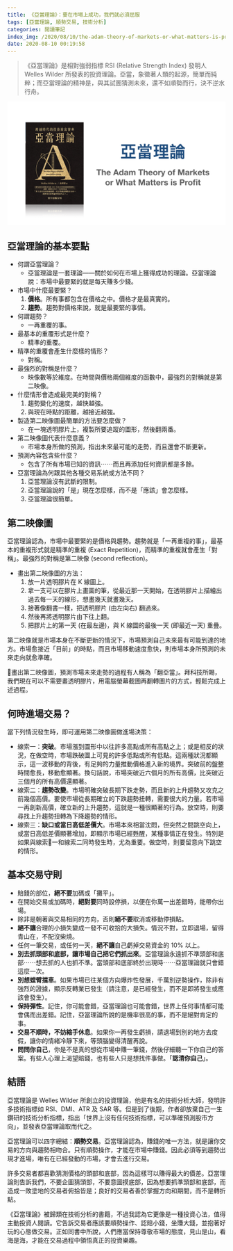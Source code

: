 ```yaml
---
title: 《亞當理論》：要在市場上成功，我們就必須屈服
tags: [亞當理論, 順勢交易, 技術分析]
categories: 閱讀筆記
index_img: /2020/08/10/the-adam-theory-of-markets-or-what-matters-is-profit/cover.jpg
date: 2020-08-10 00:19:58
---
```


> 《亞當理論》是相對強弱指標 RSI (Relative Strength Index) 發明人 Welles Wilder 所發表的投資理論。亞當，象徵著人類的起源，簡單而純粹；而亞當理論的精神是，與其試圖猜測未來，還不如順勢而行，決不逆水行舟。

![](/2020/08/10/the-adam-theory-of-markets-or-what-matters-is-profit/cover.jpg)

<!-- more -->

## 亞當理論的基本要點

* 何謂亞當理論？
  - 亞當理論是一套理論——關於如何在市場上獲得成功的理論。亞當理論說：市場中最要緊的就是每天賺多少錢。
* 市場中什麼最要緊？
  1. **價格**。所有事都包含在價格之中。價格才是最真實的。
  2. **趨勢**。趨勢對價格來說，就是最要緊的事情。
* 何謂趨勢？
  - 一再重覆的事。
* 最基本的重覆形式是什麼？
  - 精準的重覆。
* 精準的重覆會產生什麼樣的情形？
  - 對稱。
* 最強烈的對稱是什麼？
  - 映像數等於維度。在時間與價格兩個維度的函數中，最強烈的對稱就是第二映像。
* 什麼情形會造成最完美的對稱？
  1. 趨勢變化的速度，越快越強。
  2. 與現在時點的距離，越接近越強。
* 製造第二映像圖最簡單的方法要怎麼做？
  - 在一塊透明膠片上，複製所要追蹤的圖形，然後翻兩番。
* 第二映像圖代表什麼意義？
  - 市場本身所做的預測，指出未來最可能的走勢，而且還會不斷更新。
* 預測內容包含些什麼？
  - 包含了所有市場已知的資訊⋯⋯而且再添加任何資訊都是多餘。
* 亞當理論為何跟其他各種交易系統或方法不同？
  1. 亞當理論沒有武斷的限制。
  2. 亞當理論說的「是」現在怎麼樣，而不是「應該」會怎麼樣。
  3. 亞當理論很簡單。

## 第二映像圖

亞當理論認為，市場中最要緊的是價格與趨勢。趨勢就是「一再重複的事」，最基本的重複形式就是精準的重複 (Exact Repetition)，而精準的重複就會產生「對稱」。最強烈的對稱是第二映像 (second reflection)。

* 畫出第二映像圖的方法：
  1. 放一片透明膠片在 K 線圖上。
  2. 拿一支可以在膠片上畫圖的筆，從最近那一天開始，在透明膠片上描繪出過去每一天的線形，想畫幾天就畫幾天。
  3. 接著像翻書一樣，把透明膠片 (由左向右) 翻過來。
  4. 然後再將透明膠片由下往上翻。
  5. 把膠片上的第一天 (在最左邊)，與 K 線圖的最後一天 (即最近一天) 重疊。

第二映像就是市場本身在不斷更新的情況下，市場預測自己未來最有可能到達的地方。市場愈接近「目前」的時點，而且市場移動速度愈快，則市場本身所預測的未來走向就愈準確。

畫出第二映像圖，預測市場未來走勢的過程有人稱為「翻亞當」。拜科技所賜，我們現在可以不需要畫透明膠片，用電腦螢幕截圖再翻轉圖片的方式，輕鬆完成上述過程。

## 何時進場交易？

當下列情況發生時，即可運用第二映像圖做進場決策：

* 線索一：**突破**。市場漲到圖形中以往許多高點或所有高點之上；或是相反的狀況，在做空時，市場跌破圖上可見的許多低點或所有低點。這兩種狀況都顯示，這一波移動的背後，有足夠的力量推動價格進入新的境界。突破前的盤整時間愈長，移動愈顯著。換句話說，市場突破近六個月的所有高價，比突破近三個月的所有高價還顯著。
* 線索二：**趨勢改變**。市場明確突破長期下跌走勢，而且新的上升趨勢又攻克之前幾個高價。要使市場從長期確立的下跌趨勢扭轉，需要很大的力量。若市場一再創新高價，確立新的上升趨勢，這就是一種很顯著的行為。放空時，則要尋找上升趨勢扭轉為下降趨勢的情形。
* 線索三：**缺口或當日高低差價大**。市場本來相當沈悶，但突然之間跳空向上，或當日高低差價顯著增加，即顯示市場已經甦醒，某種事情正在發生。特別是如果與線索一和線索二同時發生時，尤為重要。做空時，則要留意向下跳空的情形。

## 基本交易守則

* 賠錢的部位，**絕不要**加碼或「攤平」。
* 在開始交易或加碼時，**絕對要**同時設停損，以便在你萬一出差錯時，能帶你出場。
* 除非是朝著與交易相同的方向，否則**絕不要**取消或移動停損點。
* **絕不讓**合理的小損失變成一發不可收拾的大損失。情況不對，立即退場，留得青山在，不配沒柴燒。
* 任何一筆交易，或任何一天，**絕不讓**自己虧掉交易資金的 10% 以上。
* **別去抓頭部和底部，讓市場自己把它們抓出來**。亞當理論永遠抓不準頭部和底部⋯⋯想去抓的人也抓不準。當頭部和底部終於出現時⋯⋯亞當理論就只會錯這麼一次。
* **別想螳臂擋車**。如果市場已往某個方向爆炸性發展，千萬別逆勢操作，除非有強烈的證據，顯示反轉業已發生（請注意，是已經發生，而不是即將發生或應該會發生）。
* **保持彈性**。記住，你可能會錯，亞當理論也可能會錯，世界上任何事情都可能會偶而出差錯。記住，亞當理論所說的是機率很高的事，而不是絕對肯定的事。
* **交易不順時，不妨縮手休息**。如果你一再發生虧損，請退場到別的地方去度假，讓你的情緒冷靜下來，等頭腦變得清醒再說。
* **問問你自己**，你是不是真的想從市場中賺一筆錢，然後仔細聽一下你自己的答案。有些人心理上渴望賠錢，也有些人只是想找件事做。「**認清你自己**」。

## 結語

亞當理論是 Welles Wilder 所創立的投資理論，他是有名的技術分析大師，發明許多技術指標如 RSI、DMI、ATR 及 SAR 等。但是到了後期，作者卻放棄自己一生鑽研的技術分析指標，指出「世界上沒有任何技術指標，可以準確預測股市方向」，並發表亞當理論取而代之。

亞當理論可以四字總結：**順勢交易**。亞當理論認為，賺錢的唯一方法，就是讓你交易的方向與趨勢相吻合。只有順勢操作，才能在市場中賺錢。因此必須等到趨勢出現才進場，唯有在已經發動的市場，才會去進行交易。

許多交易者都喜歡猜測價格的頭部和底部，因為這樣可以賺得最大的價差。亞當理論則告訴我們，不要企圖猜頭部，不要意圖摸底部，因為想要抓準頭部和底部，而造成一敗塗地的交易者俯拾皆是；良好的交易者善於掌握方向和期間，而不是轉折點。

《亞當理論》被歸類在技術分析的書籍，不過我認為它更像是一種投資心法，值得主動投資人閱讀。它告訴交易者應該要順勢操作、認賠小錢，坐賺大錢，並抱著好玩的心態做交易。正如同書中所說，人們應當保持尊敬市場的態度，見山是山，看海是海，才能在交易過程中領悟真正的投資樂趣。
